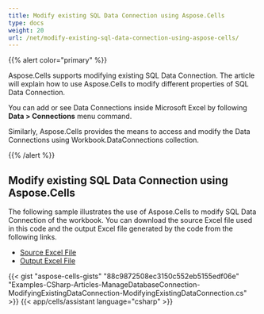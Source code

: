 ```yaml
---
title: Modify existing SQL Data Connection using Aspose.Cells
type: docs
weight: 20
url: /net/modify-existing-sql-data-connection-using-aspose-cells/
---
```


{{% alert color="primary" %}}

Aspose.Cells supports modifying existing SQL Data Connection. The article will explain how to use Aspose.Cells to modify different properties of SQL Data Connection.

You can add or see Data Connections inside Microsoft Excel by following **Data > Connections** menu command.

Similarly, Aspose.Cells provides the means to access and modify the Data Connections using Workbook.DataConnections collection.

{{% /alert %}}

## Modify existing SQL Data Connection using Aspose.Cells

The following sample illustrates the use of Aspose.Cells to modify SQL Data Connection of the workbook. You can download the source Excel file used in this code and the output Excel file generated by the code from the following links.

- [Source Excel File](5112357.xlsx)
- [Output Excel File](5112356.xlsx)

{{< gist "aspose-cells-gists" "88c9872508ec3150c552eb5155edf06e" "Examples-CSharp-Articles-ManageDatabaseConnection-ModifyingExistingDataConnection-ModifyingExistingDataConnection.cs" >}}
{{< app/cells/assistant language="csharp" >}}